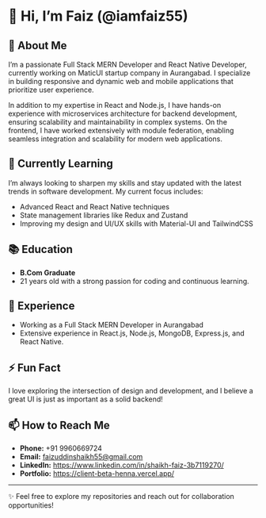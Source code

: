 # 👋 Hi, I’m Faiz (@iamfaiz55)

## 👀 About Me
I’m a passionate Full Stack MERN Developer and React Native Developer, currently working on MaticUI startup company in Aurangabad. I specialize in building responsive and dynamic web and mobile applications that prioritize user experience.

In addition to my expertise in React and Node.js, I have hands-on experience with microservices architecture for backend development, ensuring scalability and maintainability in complex systems. On the frontend, I have worked extensively with module federation, enabling seamless integration and scalability for modern web applications.

## 🌱 Currently Learning
I’m always looking to sharpen my skills and stay updated with the latest trends in software development. My current focus includes:
- Advanced React and React Native techniques
- State management libraries like Redux and Zustand
- Improving my design and UI/UX skills with Material-UI and TailwindCSS

## 📚 Education
- **B.Com Graduate**
- 21 years old with a strong passion for coding and continuous learning.

## 💼 Experience
- Working as a Full Stack MERN Developer in Aurangabad
- Extensive experience in React.js, Node.js, MongoDB, Express.js, and React Native.

## ⚡ Fun Fact
I love exploring the intersection of design and development, and I believe a great UI is just as important as a solid backend!

## 📫 How to Reach Me
- **Phone:** +91 9960669724  
- **Email:** faizuddinshaikh55@gmail.com
- **LinkedIn:** https://www.linkedin.com/in/shaikh-faiz-3b7119270/  
- **Portfolio:** https://client-beta-henna.vercel.app/

---

✨ Feel free to explore my repositories and reach out for collaboration opportunities!
